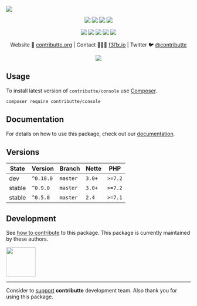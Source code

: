 ![](https://heatbadger.now.sh/github/readme/contributte/console/)

<p align=center>
  <a href="https://github.com/contributte/console/actions"><img src="https://badgen.net/github/checks/contributte/console/master?cache=300"></a>
  <a href="https://coveralls.io/r/contributte/console"><img src="https://badgen.net/coveralls/c/github/contributte/console?cache=300"></a>
  <a href="https://packagist.org/packages/contributte/console"><img src="https://badgen.net/packagist/dm/contributte/console"></a>
  <a href="https://packagist.org/packages/contributte/console"><img src="https://badgen.net/packagist/v/contributte/console"></a>
</p>
<p align=center>
  <a href="https://packagist.org/packages/contributte/console"><img src="https://badgen.net/packagist/php/contributte/console"></a>
  <a href="https://github.com/contributte/console"><img src="https://badgen.net/github/license/contributte/console"></a>
  <a href="https://bit.ly/ctteg"><img src="https://badgen.net/badge/support/gitter/cyan"></a>
  <a href="https://bit.ly/cttfo"><img src="https://badgen.net/badge/support/forum/yellow"></a>
  <a href="https://contributte.org/partners.html"><img src="https://badgen.net/badge/sponsor/donations/F96854"></a>
</p>

<p align=center>
Website 🚀 <a href="https://contributte.org">contributte.org</a> | Contact 👨🏻‍💻 <a href="https://f3l1x.io">f3l1x.io</a> | Twitter 🐦 <a href="https://twitter.com/contributte">@contributte</a>
</p>

<p align=center>
  <img src="https://github.com/contributte/console/blob/master/.docs/assets/console.png">
</p>

## Usage

To install latest version of `contributte/console` use [Composer](https://getcomposer.com).

```
composer require contributte/console
```

## Documentation

For details on how to use this package, check out our [documentation](.docs).

## Versions

| State  | Version      | Branch   | Nette  | PHP     |
|--------|--------------|----------|--------|---------|
| dev    | `^0.10.0`    | `master` | `3.0+` | `>=7.2` |
| stable | `^0.9.0`     | `master` | `3.0+` | `>=7.2` |
| stable | `^0.5.0`     | `master` | `2.4`  | `>=7.1` |


## Development

See [how to contribute](https://contributte.org) to this package. This package is currently maintained by these authors.

<a href="https://github.com/f3l1x">
    <img width="80" height="80" src="https://avatars2.githubusercontent.com/u/538058?v=3&s=80">
</a>

-----

Consider to [support](https://contributte.org/partners) **contributte** development team.
Also thank you for using this package.

